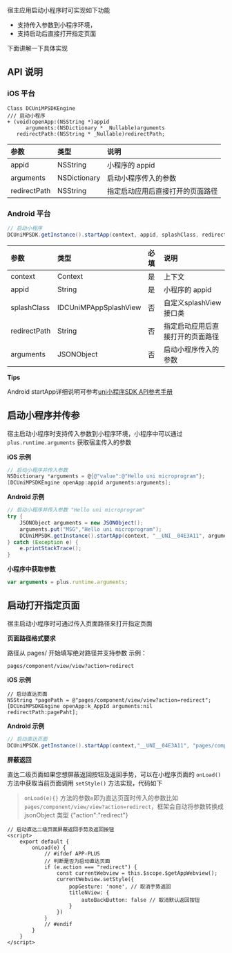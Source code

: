 宿主应用启动小程序时可实现如下功能

- 支持传入参数到小程序环境，
- 支持启动后直接打开指定页面

下面讲解一下具体实现

## API 说明

### iOS 平台

```
Class DCUniMPSDKEngine
/// 启动小程序
+ (void)openApp:(NSString *)appid
      arguments:(NSDictionary * _Nullable)arguments
   redirectPath:(NSString * _Nullable)redirectPath;
```

|参数|类型|说明|
|:--|:--|:--|
|appid|NSString|小程序的 appid|
|arguments|NSDictionary|启动小程序传入的参数|
|redirectPath|NSString|指定启动应用后直接打开的页面路径|

### Android 平台

```JAVA
// 启动小程序
DCUniMPSDK.getInstance().startApp(context, appid, splashClass, redirectPath, arguments)
```

|参数|类型|必填|说明|
|:----|:----|:----|:-----|
|context|Context|是|上下文|
|appid|String|是|小程序的 appid|
|splashClass|IDCUniMPAppSplashView|否|自定义splashView接口类|
|redirectPath|String|否|指定启动应用后直接打开的页面路径|
|arguments|JSONObject|否|启动小程序传入的参数|

**Tips**

Android startApp详细说明可参考[uni小程序SDK API参考手册](https://ask.dcloud.net.cn/article/36984)

## 启动小程序并传参
宿主启动小程序时支持传入参数到小程序环境，小程序中可以通过 `plus.runtime.arguments` 获取宿主传入的参数

**iOS 示例**

```Objective-C
// 启动小程序并传入参数
NSDictionary *arguments = @{@"value":@"Hello uni microprogram"};
[DCUniMPSDKEngine openApp:appid arguments:arguments];
```

**Android 示例**

```JAVA
// 启动小程序并传入参数 "Hello uni microprogram"
try {
	JSONObject arguments = new JSONObject();
	arguments.put("MSG","Hello uni microprogram");
	DCUniMPSDK.getInstance().startApp(context, "__UNI__04E3A11", arguments);
} catch (Exception e) {
	e.printStackTrace();
}
```

**小程序中获取参数**

```JavaScript
var arguments = plus.runtime.arguments;
```

## 启动打开指定页面

宿主启动小程序时可通过传入页面路径来打开指定页面

**页面路径格式要求** 

路径从 pages/ 开始填写绝对路径并支持参数 示例：

```
pages/component/view/view?action=redirect
```

**iOS 示例**

```Objcetive-C
// 启动直达页面
NSString *pagePath = @"pages/component/view/view?action=redirect";
[DCUniMPSDKEngine openApp:k_AppId arguments:nil redirectPath:pagePaht];
```

**Android 示例**

```JAVA
// 启动直达页面
DCUniMPSDK.getInstance().startApp(context,"__UNI__04E3A11", "pages/component/view/view?action=redirect");
```

**屏蔽返回**

直达二级页面如果您想屏蔽返回按钮及返回手势，可以在小程序页面的 `onLoad()` 方法中获取当前页面调用 `setStyle()` 方法实现，代码如下

> `onLoad(e){}` 方法的参数`e`即为直达页面时传入的参数比如`pages/component/view/view?action=redirect`，框架会自动将参数转换成 jsonObject 类型 {"action":"redirect"} 

```
// 启动直达二级页面屏蔽返回手势及返回按钮
<script>
	export default {
		onLoad(e) {
			// #ifdef APP-PLUS
			// 判断是否为启动直达页面
			if (e.action === "redirect") {
				const currentWebview = this.$scope.$getAppWebview();
				currentWebview.setStyle({
					popGesture: 'none', // 取消手势返回
					titleNView: { 
						autoBackButton: false // 取消默认返回按钮
					}
				})
			}
			// #endif
		}
	}
</script>
``` 